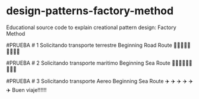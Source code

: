 # design-patterns-factory-method
Educational source code to explain creational pattern design: Factory Method

#PRUEBA # 1
Solicitando transporte terrestre
Beginning Road Route   🚚🚚🚚🚚🚚🚚🚚🚚🚚

#PRUEBA # 2 
Solicitando transporte maritimo
Beginning Sea Route    🚢🚢🚢🚢🚢🚢🚢🚢🚢

#PRUEBA # 3
Solicitando transporte Aereo
Beginning Sea Route     ✈️ ✈️ ✈️ ✈️ ✈️ ✈️ 
Buen viaje!!!!!!